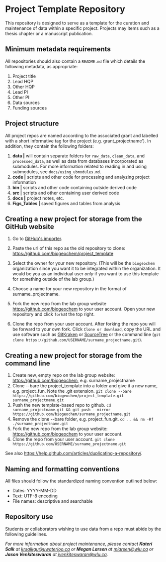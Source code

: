 # Project Template Repository

This repository is designed to serve as a template for the curation and maintenance of data within a specific project. Projects may items such as a thesis chapter or a manuscript publication. 

## Minimum metadata requirements

All repositories should also contain a `README.md` file which details the following metadata, as appropriate:

1. Project title
2. Lead HQP
3. Other HQP
4. Lead PI
5. Other PI
6. Data sources
7. Funding sources

## Project structure
All project repos are named according to the associated grant and labelled with a short informative tag for the project (e.g. grant_projectname'). In addition, they contain the following folders:

1. **data |** will contain separate folders for `raw_data`, `clean_data`, and `processed_data`, as well as data from databases incorporated as submodules. For more information related to reading in and using submodules, see `docs/using_ubmodules.md`.
2. **code |** scripts and other code for processing and analyzing project information
3. **bin |** scripts and other code containing outside derived code
4. **src |** scripts and other containing user derived code
5. **docs |** project notes, etc.
6. **Figs_Tables |** saved figures and tables from analysis


## Creating a new project for storage from the GitHub website

1. Go to [GitHub's importer](https://github.com/new/import).

2. Paste the url of this repo as the old repository to clone: https://github.com/biogeochem/project_template

3. Select the owner for your new repository. (This will be the `biogeochem` organization since you want it to be integrated within the organization. It would be you as an individual user *only* if you want to use this template for something outside of the lab group.)

4. Choose a name for your new repository in the format of surname_projectname.

5. Fork the new repo from the lab group website https://github.com/biogeochem to your user account. Open your new repository and click `fork`at the top right.

6. Clone the repo from your user account. After forking the repo you will be forward to your own fork. Click `Clone or download`, copy the URL and use software such as [GitKraken](https://www.gitkraken.com/) or [SourceTree](https://www.sourcetreeapp.com/) or the command line (`git clone https://github.com/USERNAME/surname_projectname.git`).


## Creating a new project for storage from the command line

1. Create new, empty repo on the lab group website: https://github.com/biogeochem, e.g. surname_projectname
2. Clone --bare the project_template into a folder and give it a new name, e.g. project_fun. Note the .git extension. `git clone --bare https://github.com/biogeochem/project_template.git surname_projectname.git`
3. Push the new template-based repo to github. `cd surname_projectname.git && git push --mirror https://github.com/biogeochem/surname_projectname.git`
4. Remove the clone --bare folder, e.g. project_fun.git. `cd .. && rm -Rf ./surname_projectname.git`
5. Fork the new repo from the lab group website: https://github.com/biogeochem to your user account.
6. Clone the repo from your user account. `git clone https://github.com/USERNAME/surname_projectname.git`

See also https://help.github.com/articles/duplicating-a-repository/.

## Naming and formatting conventions
All files should follow the standardized naming convention outlined below:

- Dates: YYYY-MM-DD
- Text: UTF-8 encoding
- File names: descriptive and searchable


## Repository use
Students or collaborators wishing to use data from a repo must abide by the following guidelines.

*For more information about project maintenance, please contact **Kateri Salk** at krsalkgu@uwaterloo.ca or **Megan Larsen** at mlarsen@wlu.ca or  **Jason Venkiteswaran** at jvenkiteswaran@wlu.ca.*

